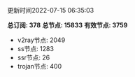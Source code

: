 更新时间2022-07-15 06:35:03

**总订阅: 378**
**总节点: 15833**
**有效节点: 3759**
- v2ray节点: 2049
- ss节点: 1283
- ssr节点: 26
- trojan节点: 400
